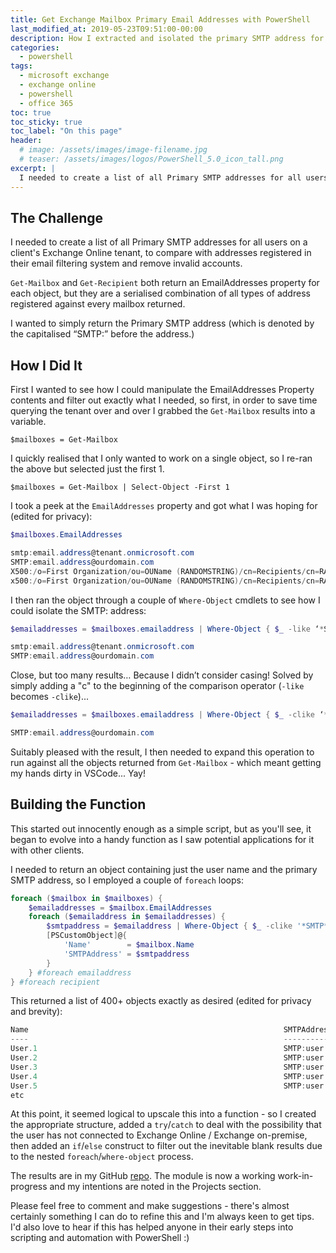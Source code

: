 ```yaml
---
title: Get Exchange Mailbox Primary Email Addresses with PowerShell
last_modified_at: 2019-05-23T09:51:00-00:00
description: How I extracted and isolated the primary SMTP address for mailboxes in an Exchange Online tenant.
categories:
  - powershell
tags:
  - microsoft exchange
  - exchange online
  - powershell
  - office 365
toc: true
toc_sticky: true
toc_label: "On this page"
header:
  # image: /assets/images/image-filename.jpg
  # teaser: /assets/images/logos/PowerShell_5.0_icon_tall.png
excerpt: |
  I needed to create a list of all Primary SMTP addresses for all users on a client's Exchange Online tenant...
---
```


## The Challenge

I needed to create a list of all Primary SMTP addresses for all users on a client's Exchange Online tenant, to
compare with addresses registered in their email filtering system and remove invalid accounts.

`Get-Mailbox` and `Get-Recipient` both return an EmailAddresses property for each object, but they are a serialised
combination of all types of address registered against every mailbox returned.

I wanted to simply return the Primary SMTP address (which is denoted by the capitalised “SMTP:” before the address.)

## How I Did It

First I wanted to see how I could manipulate the EmailAddresses Property contents and filter out exactly what I
needed, so first, in order to save time querying the tenant over and over I grabbed the `Get-Mailbox` results into
a variable.

`$mailboxes = Get-Mailbox`

I quickly realised that I only wanted to work on a single object, so I re-ran the above but selected just the first 1.

`$mailboxes = Get-Mailbox | Select-Object -First 1`

I took a peek at the `EmailAddresses` property and got what I was hoping for (edited for privacy):

```powershell
$mailboxes.EmailAddresses

smtp:email.address@tenant.onmicrosoft.com
SMTP:email.address@ourdomain.com
X500:/o=First Organization/ou=OUName (RANDOMSTRING)/cn=Recipients/cn=RANDOMSTRING
x500:/o=First Organization/ou=OUName (RANDOMSTRING)/cn=Recipients/cn=RANDOMSTRING
```

I then ran the object through a couple of `Where-Object` cmdlets to see how I could isolate the SMTP: address:

```powershell
$emailaddresses = $mailboxes.emailaddress | Where-Object { $_ -like ‘*SMTP*’ }

smtp:email.address@tenant.onmicrosoft.com
SMTP:email.address@ourdomain.com
```

Close, but too many results… Because I didn’t consider casing! Solved by simply adding a "c" to the beginning of the
comparison operator (`-like` becomes `-clike`)...

```powershell
$emailaddresses = $mailboxes.emailaddress | Where-Object { $_ -clike ‘*SMTP*’ }

SMTP:email.address@ourdomain.com
```

Suitably pleased with the result, I then needed to expand this operation to run against all the objects returned
from `Get-Mailbox` - which meant getting my hands dirty in VSCode... Yay!

## Building the Function

This started out innocently enough as a simple script, but as you'll see, it began to evolve into a handy function
as I saw potential applications for it with other clients.

I needed to return an object containing just the user name and the primary SMTP address, so I employed a couple of
`foreach` loops:

```powershell
foreach ($mailbox in $mailboxes) {
    $emailaddresses = $mailbox.EmailAddresses
    foreach ($emailaddress in $emailaddresses) {
        $smtpaddress = $emailaddress | Where-Object { $_ -clike '*SMTP*' }
        [PSCustomObject]@{
            'Name'        = $mailbox.Name
            'SMTPAddress' = $smtpaddress
        }
    } #foreach emailaddress
} #foreach recipient
```

This returned a list of 400+ objects exactly as desired (edited for privacy and brevity):

```powershell
Name                                                         SMTPAddress
----                                                         -----------
User.1                                                       SMTP:user.1@domain.com
User.2                                                       SMTP:user.2@domain.com
User.3                                                       SMTP:user.3@domain.com
User.4                                                       SMTP:user.4@domain.com
User.5                                                       SMTP:user.5@domain.com
etc
```

At this point, it seemed logical to upscale this into a function - so I created the appropriate structure, added a
`try`/`catch` to deal with the possibility that the user has not connected to Exchange Online / Exchange on-premise,
then added an `if`/`else` construct to filter out the inevitable blank results due to the nested
`foreach`/`where-object` process.

The results are in my GitHub [repo](https://github.com/steevaavoo/GetsbExoPrimaryEmail). The module is now a
working work-in-progress and my intentions are noted in the Projects section.

Please feel free to comment and make suggestions - there's almost certainly something I can do to refine this and
I'm always keen to get tips. I'd also love to hear if this has helped anyone in their early steps into scripting and
automation with PowerShell :)